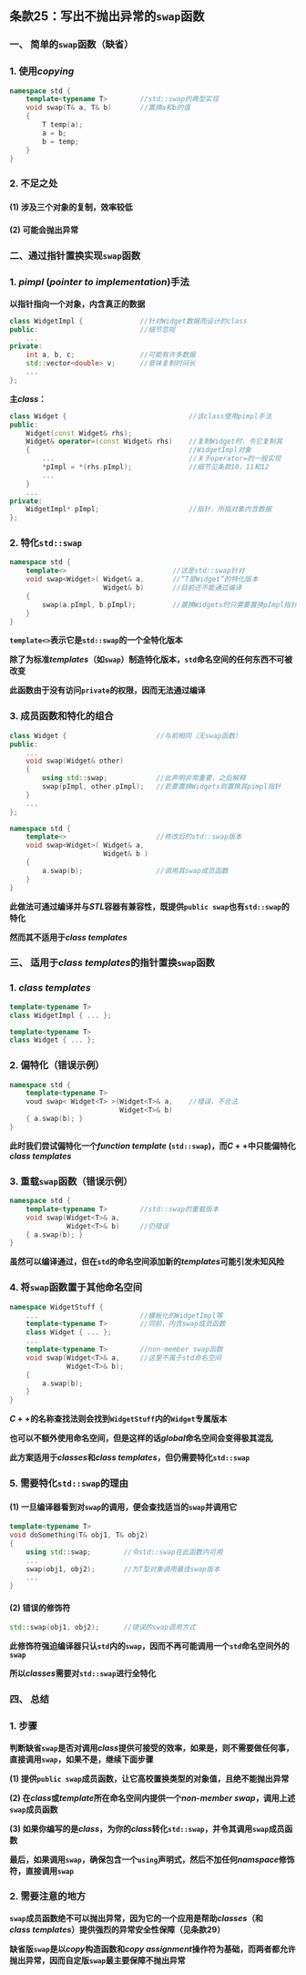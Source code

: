 ## 条款25：写出不抛出异常的`swap`函数

### 一、 简单的`swap`函数（缺省）

### 1. 使用$copying$

```C++
namespace std {
	template<typename T>		//std::swap的典型实现
	void swap(T& a, T& b)		//置换a和b的值
	{
		T temp(a);
		a = b;
		b = temp;
	}
}
```

### 2. 不足之处
#### (1) 涉及三个对象的复制，效率较低
#### (2) 可能会抛出异常



### 二、通过指针置换实现`swap`函数

### 1. $pimpl$ ($pointer\ to\ implementation$)手法

**以指针指向一个对象，内含真正的数据**

```c++
class WidgetImpl {				//针对Widget数据而设计的class
public:							//细节忽视
    ...
private:
    int a, b, c;				//可能有许多数据
    std::vector<double> v;		//意味复制时间长
    ...
};
```

**主$class$：**

```C++
class Widget {								//该class使用pimpl手法
public:
    Widget(const Widget& rhs);
    Widget& operator=(const Widget& rhs)	//复制Widget时，令它复制其
    {										//WidgetImpl对象
        ...									//关于operator=的一般实现
        *pImpl = *(rhs.pImpl);				//细节见条款10，11和12
        ...
    }
    ...
private:
    WidgetImpl* pImpl;						//指针，所指对象内含数据
};
```



### 2. 特化`std::swap`

```C++
namespace std {
    template<>							//这是std::swap针对
    void swap<Widget>( Widget& a,		//“T是Widget”的特化版本
                       Widget& b)		//目前还不能通过编译
    {
        swap(a.pImpl, b.pImpl);			//置换Widgets时只需要置换pImpl指针
    }
}
```

**`template<>`表示它是`std::swap`的一个全特化版本**

**除了为标准$templates$（如`swap`）制造特化版本，`std`命名空间的任何东西不可被改变**

**此函数由于没有访问`private`的权限，因而无法通过编译**



### 3. 成员函数和特化的组合

```C++
class Widget {						//与前相同（无swap函数）
public:
    ...
    void swap(Widget& other)
    {
        using std::swap;			//此声明非常重要，之后解释
        swap(pImpl, other.pImpl);	//若要置换Widgets则置换其pimpl指针
    }
    ...
};

namespace std {
    template<>						//修改后的std::swap版本
    void swap<Widget>( Widget& a,
                       Widget& b )
    {
        a.swap(b);					//调用其swap成员函数
    }
}
```

**此做法可通过编译并与$STL$容器有兼容性，既提供`public swap`也有`std::swap`的特化**

**然而其不适用于$class\ templates$**



### 三、 适用于$class\ templates$的指针置换`swap`函数

### 1. $class\ templates$

```C++
template<typename T>
class WidgetImpl { ... };

template<typename T>
class Widget { ... };
```



### 2. 偏特化（错误示例）

```C++
namespace std {
    template<typename T>
    voud swap< Widget<T> >(Widget<T>& a,	//错误，不合法
                           Widget<T>& b)
    { a.swap(b); }
}
```

**此时我们尝试偏特化一个$function\ template$ (`std::swap`)，而$C++$中只能偏特化$class\ templates$**



### 3. 重载`swap`函数（错误示例）

```C++
namespace std {
    template<typename T>		//std::swap的重载版本
    void swap(Widget<T>& a,
              Widget<T>& b)		//仍错误
    { a.swap(b); }
}
```

**虽然可以编译通过，但在`std`的命名空间添加新的$templates$可能引发未知风险**



### 4. 将`swap`函数置于其他命名空间

```C++
namespace WidgetStuff {
    ...							//模板化的WidgetImpl等
    template<typename T>		//同前，内含swap成员函数
    class Widget { ... };
    ...
    template<typename T>		//non-member swap函数
    void swap(Widget<T>& a,		//这里不属于std命名空间
              Widget<T>& b);
    {
        a.swap(b);
    }
}
```

**$C++$的名称查找法则会找到`WidgetStuff`内的`Widget`专属版本**

**也可以不额外使用命名空间，但是这样的话$global$命名空间会变得极其混乱**

**此方案适用于$classes$和$class\ templates$，但仍需要特化`std::swap`**





### 5. 需要特化`std::swap`的理由

#### (1) 一旦编译器看到对`swap`的调用，便会查找适当的`swap`并调用它

```C++
template<typename T>
void doSomething(T& obj1, T& obj2)
{
    using std::swap;		//令std::swap在此函数内可用
    ...
    swap(obj1, obj2);		//为T型对象调用最佳swap版本
    ...
}
```

#### (2) 错误的修饰符

```C++
std::swap(obj1, obj2);		//错误的swap调用方式
```

**此修饰符强迫编译器只认`std`内的`swap`，因而不再可能调用一个`std`命名空间外的`swap`**

**所以$classes$需要对`std::swap`进行全特化**



### 四、 总结

### 1. 步骤

**判断缺省`swap`是否对调用$class$提供可接受的效率，如果是，则不需要做任何事，直接调用`swap`，如果不是，继续下面步骤**

**(1) 提供`public swap`成员函数，让它高校置换类型的对象值，且绝不能抛出异常**

**(2) 在$class$或$template$所在命名空间内提供一个$non$-$member\ swap$，调用上述`swap`成员函数**

**(3) 如果你编写的是$class$，为你的$class$转化`std::swap`，并令其调用`swap`成员函数**

**最后，如果调用`swap`，确保包含一个`using`声明式，然后不加任何$namspace$修饰符，直接调用`swap`**



### 2. 需要注意的地方

**`swap`成员函数绝不可以抛出异常，因为它的一个应用是帮助$classes$（和$class\ templates$）提供强烈的异常安全性保障（见条款29）**

**缺省版`swap`是以$copy$构造函数和$copy\ assignment$操作符为基础，而两者都允许抛出异常，因而自定版`swap`最主要保障不抛出异常**



